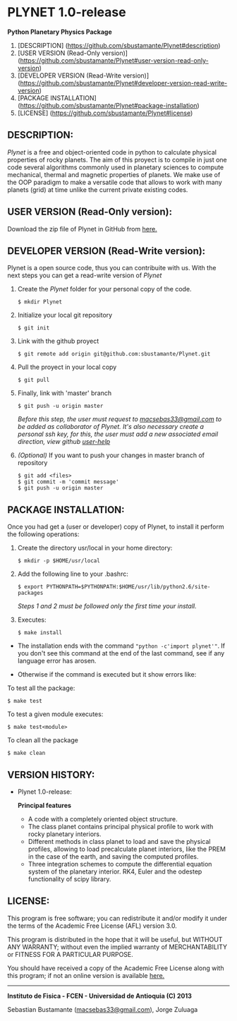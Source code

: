 PLYNET 1.0-release
==================
**Python Planetary Physics Package**

1.  [DESCRIPTION]
    (https://github.com/sbustamante/Plynet#description)
2.  [USER VERSION (Read-Only version)]
    (https://github.com/sbustamante/Plynet#user-version-read-only-version)
3.  [DEVELOPER VERSION (Read-Write version)]
    (https://github.com/sbustamante/Plynet#developer-version-read-write-version)
4.  [PACKAGE INSTALLATION]
    (https://github.com/sbustamante/Plynet#package-installation)
5.  [LICENSE]
    (https://github.com/sbustamante/Plynet#license)


DESCRIPTION:
-----------------------------------------------------------------------------------------
*Plynet* is a free and object-oriented code in python to calculate physical 
properties of rocky planets. The aim of this proyect is to compile in just one code 
several algorithms commonly used in planetary sciences to compute mechanical, thermal 
and magnetic properties of planets. We make use of the OOP paradigm to make a versatile 
code that allows to work with many planets (grid) at time unlike the current private 
existing codes.


USER VERSION (Read-Only version):
-----------------------------------------------------------------------------------------
Download the zip file of Plynet in GitHub from 
[here.](https://github.com/sbustamante/Plynet/archive/master.zip)


DEVELOPER VERSION (Read-Write version):
-----------------------------------------------------------------------------------------
Plynet is a open source code, thus you can contribuite with us. With the next steps 
you can get a read-write version of *Plynet*


1.  Create the *Plynet* folder for your personal copy of the code.

        $ mkdir Plynet

2.  Initialize your local git repository

        $ git init

3.  Link with the github proyect

        $ git remote add origin git@github.com:sbustamante/Plynet.git

4.  Pull the proyect in your local copy

        $ git pull

5.  Finally, link with 'master' branch

        $ git push -u origin master

    *Before this step, the user must request to macsebas33@gmail.com to be
    added as collaborator of Plynet. It's also necessary create a personal ssh 
    key, for this, the user must add a new associated email direction, view github 
    [user-help](https://help.github.com/)*

6.  *(Optional)* If you want to push your changes in master branch of repository

        $ git add <files>
        $ git commit -m 'commit message'
        $ git push -u origin master


PACKAGE INSTALLATION:
-----------------------------------------------------------------------------------------
Once you had get a (user or developer) copy of Plynet, to install it perform the 
following operations:

1.  Create the directory usr/local in your home directory:
   
        $ mkdir -p $HOME/usr/local

2.  Add the following line to your .bashrc:

        $ export PYTHONPATH=$PYTHONPATH:$HOME/usr/lib/python2.6/site-packages

    *Steps 1 and 2 must be followed only the first time your install.*

3.  Executes:
   
        $ make install

* The installation ends with the command `"python -c'import plynet'"`.  If
  you don't see this command at the end of the last command, see if any
  language error has arosen.

* Otherwise if the command is executed but it show errors like:

To test all the package:
   
    $ make test

To test a given module executes:

    $ make test<module>

To clean all the package

    $ make clean


VERSION HISTORY:
-----------------------------------------------------------------------------------------
* Plynet 1.0-release:

  **Principal features**
  * A code with a completely oriented object structure. 
  * The class planet contains principal physical profile to work with rocky planetary
  interiors.
  * Different methods in class planet to load and save the physical profiles, allowing to 
  load precalculate planet interiors, like the PREM in the case of the earth, and saving
  the computed profiles.
  * Three integration schemes to compute the differential equation system of the planetary
  interior. RK4, Euler and the odestep functionality of scipy library.


LICENSE:
-----------------------------------------------------------------------------------------
This program is free software; you can redistribute it and/or modify it under the terms 
of the Academic Free License (AFL) version 3.0.

This program is distributed in the hope that it will be useful, but WITHOUT ANY WARRANTY; 
without even the implied warranty of MERCHANTABILITY or FITNESS FOR A PARTICULAR PURPOSE. 

You should have received a copy of the Academic Free License along with this program; if 
not an online version is available [here.](http://www.opensource.org/licenses/afl-3.0.php)


-----------------------------------------------------------------------------------------
**Instituto de Fisica - FCEN - Universidad de Antioquia (C) 2013**

Sebastian Bustamante (macsebas33@gmail.com), Jorge Zuluaga